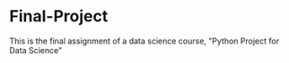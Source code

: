 # Final-Project
This is the final assignment of a data science course, "Python Project for Data Science"

